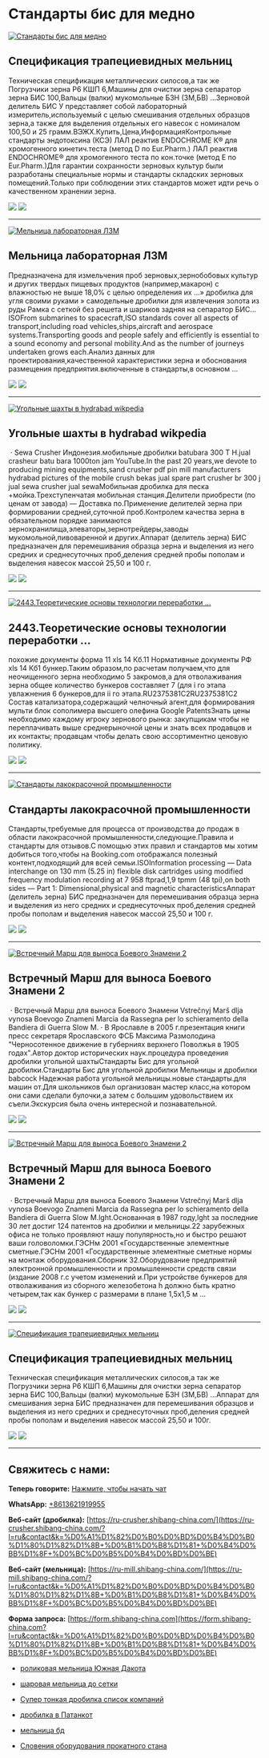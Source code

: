 # Стандарты бис для медно

<a href="https://swt.shibang-china.com/?l=ru&img&k=%D0%A1%D1%82%D0%B0%D0%BD%D0%B4%D0%B0%D1%80%D1%82%D1%8B+%D0%B1%D0%B8%D1%81+%D0%B4%D0%BB%D1%8F+%D0%BC%D0%B5%D0%B4%D0%BD%D0%BE" target="_blank">![Стандарты бис для медно](http://static.shibang-china.com/all-800x300/1475.jpg)</a>

## Спецификация трапециевидных мельниц
Техническая спецификация металлических силосов,а так же Погрузчики зерна Р6 КШП 6,Машины для очистки зерна сепаратор зерна БИС 100,Вальцы (валки) мукомольные БЗН (ЗМ,БВ) …Зерновой делитель БИС У представляет собой лабораторный измеритель,используемый с целью смешивания отдельных образцов зерна,а также для выделения отдельных его навесок с номиналом 100,50 и 25 грамм.ВЭЖХ.Купить,Цена,ИнформацияКонтрольные стандарты эндотоксина (КСЭ) ЛАЛ реактив ENDOCHROME К&#174; для хромогенного кинетич.теста (метод D по Eur.Pharm.) ЛАЛ реактив ENDOCHROME&#174; для хромогенного теста по кон.точке (метод Е по Eur.Pharm.)Для гарантии сохранности зерновых культур были разработаны специальные нормы и стандарты складских зерновых помещений.Только при соблюдении этих стандартов может идти речь о качественном хранении зерна.


<a href="https://whatsapp.shibangsoft.com/WhatsApp.php" target="_blank" title="WhatsApp">![](http://static.shibang-china.com/icon/whatsapp.png)</a> <a href="https://swt.shibang-china.com/?l=ru&icon&k=%D0%A1%D1%82%D0%B0%D0%BD%D0%B4%D0%B0%D1%80%D1%82%D1%8B+%D0%B1%D0%B8%D1%81+%D0%B4%D0%BB%D1%8F+%D0%BC%D0%B5%D0%B4%D0%BD%D0%BE" target="_blank">![](http://static.shibang-china.com/icon/chat-ru.png)</a>

---

<a href="https://swt.shibang-china.com/?l=ru&img&k=%D0%A1%D1%82%D0%B0%D0%BD%D0%B4%D0%B0%D1%80%D1%82%D1%8B+%D0%B1%D0%B8%D1%81+%D0%B4%D0%BB%D1%8F+%D0%BC%D0%B5%D0%B4%D0%BD%D0%BE" target="_blank">![Мельница лабораторная ЛЗМ](http://static.shibang-china.com/all-800x300/565.jpg)</a>

## Мельница лабораторная ЛЗМ
Предназначена для измельчения проб зерновых,зернобобовых культур и других твердых пищевых продуктов (например,макарон) с влажностью не выше 18,0% с целью определения их …&#187; дробилка для угля своими руками &#187; самодельные дробилки для извлечения золота из руды Рамка с сеткой без решета и шариков задняя на сепаратор БИС…ISOFrom submarines to spacecraft,ISO standards cover all aspects of transport,including road vehicles,ships,aircraft and aerospace systems.Transporting goods and people safely and efficiently is essential to a sound economy and personal mobility.And as the number of journeys undertaken grows each.Анализ данных для проектирования,качественной характеристики зерна и обоснования размещения предприятия.включенные в стандарты,в основном …


<a href="https://whatsapp.shibangsoft.com/WhatsApp.php" target="_blank" title="WhatsApp">![](http://static.shibang-china.com/icon/whatsapp.png)</a> <a href="https://swt.shibang-china.com/?l=ru&icon&k=%D0%A1%D1%82%D0%B0%D0%BD%D0%B4%D0%B0%D1%80%D1%82%D1%8B+%D0%B1%D0%B8%D1%81+%D0%B4%D0%BB%D1%8F+%D0%BC%D0%B5%D0%B4%D0%BD%D0%BE" target="_blank">![](http://static.shibang-china.com/icon/chat-ru.png)</a>

---

<a href="https://swt.shibang-china.com/?l=ru&img&k=%D0%A1%D1%82%D0%B0%D0%BD%D0%B4%D0%B0%D1%80%D1%82%D1%8B+%D0%B1%D0%B8%D1%81+%D0%B4%D0%BB%D1%8F+%D0%BC%D0%B5%D0%B4%D0%BD%D0%BE" target="_blank">![Угольные шахты в hydrabad wikpedia](http://static.shibang-china.com/all-800x300/212.jpg)</a>

## Угольные шахты в hydrabad wikpedia
&nbsp;&#0183;&#32;Sewa Crusher Индонезия.мобильные дробилки batubara 300 T H.jual crasheur batu bara 1000ton jam YouTube.In the past 20 years,we devote to producing mining equipments,sand crusher pdf pin mill manufacturers hydrabad pictures of the mobile crush bekas jual spare part crusher br 300 j jual sewa crusher jual sewaМобильная дробилка для песка +мойка.Трехступенчатая мобильная станция.Делители приобрести (по ценам от завода) — Доставка по.Применение делителей зерна при формировании средней,суточной проб.Контролем качества зерна в обязательном порядке занимаются зернохранилища,элеваторы,зернотрейдеры,заводы мукомольной,пивоваренной и других.Аппарат (делитель зерна) БИС предназначен для перемешивания образца зерна и выделения из него средних и среднесуточных проб,деления средней пробы пополам и выделения навесок массой 25,50 и 100 г.


<a href="https://whatsapp.shibangsoft.com/WhatsApp.php" target="_blank" title="WhatsApp">![](http://static.shibang-china.com/icon/whatsapp.png)</a> <a href="https://swt.shibang-china.com/?l=ru&icon&k=%D0%A1%D1%82%D0%B0%D0%BD%D0%B4%D0%B0%D1%80%D1%82%D1%8B+%D0%B1%D0%B8%D1%81+%D0%B4%D0%BB%D1%8F+%D0%BC%D0%B5%D0%B4%D0%BD%D0%BE" target="_blank">![](http://static.shibang-china.com/icon/chat-ru.png)</a>

---

<a href="https://swt.shibang-china.com/?l=ru&img&k=%D0%A1%D1%82%D0%B0%D0%BD%D0%B4%D0%B0%D1%80%D1%82%D1%8B+%D0%B1%D0%B8%D1%81+%D0%B4%D0%BB%D1%8F+%D0%BC%D0%B5%D0%B4%D0%BD%D0%BE" target="_blank">![2443.Теоретические основы технологии переработки …](http://static.shibang-china.com/all-800x300/1362.jpg)</a>

## 2443.Теоретические основы технологии переработки …
похожие документы форма 11 xls 14 Кб.11 Нормативные документы РФ xls 14 Кб1 бункер.Таким образом,по расчетам получаем,что для неочищенного зерна необходимо 5 закромов,а для отволаживания зерна общее количество бункеров составляет 7 (для i го этапа увлажнения 6 бункеров,для ii го этапа.RU2375381C2RU2375381C2 Состав катализатора,содержащий челночный агент,для формирования мульти блок сополимера высшего олефина Google PatentsЗнать цены необходимо каждому игроку зернового рынка: закупщикам чтобы не переплачивать выше среднерыночной цены и знать всех продавцов и их контакты; продавцам чтобы делать свою ассортиментно ценовую политику.


<a href="https://whatsapp.shibangsoft.com/WhatsApp.php" target="_blank" title="WhatsApp">![](http://static.shibang-china.com/icon/whatsapp.png)</a> <a href="https://swt.shibang-china.com/?l=ru&icon&k=%D0%A1%D1%82%D0%B0%D0%BD%D0%B4%D0%B0%D1%80%D1%82%D1%8B+%D0%B1%D0%B8%D1%81+%D0%B4%D0%BB%D1%8F+%D0%BC%D0%B5%D0%B4%D0%BD%D0%BE" target="_blank">![](http://static.shibang-china.com/icon/chat-ru.png)</a>

---

<a href="https://swt.shibang-china.com/?l=ru&img&k=%D0%A1%D1%82%D0%B0%D0%BD%D0%B4%D0%B0%D1%80%D1%82%D1%8B+%D0%B1%D0%B8%D1%81+%D0%B4%D0%BB%D1%8F+%D0%BC%D0%B5%D0%B4%D0%BD%D0%BE" target="_blank">![Стандарты лакокрасочной промышленности](http://static.shibang-china.com/all-800x300/1438.jpg)</a>

## Стандарты лакокрасочной промышленности
Стандарты,требуемые для процесса от производства до продаж в области лакокрасочной промышленности,следующие.Правила и стандарты для отзывов.С помощью этих правил и стандартов мы хотим добиться того,чтобы на Booking.com отображался полезный контент,подходящий для всей семьи.ISOInformation processing — Data interchange on 130 mm (5.25 in) flexible disk cartridges using modified frequency modulation recording at 7 958 ftprad,1,9 tpmm (48 tpi),on both sides — Part 1: Dimensional,physical and magnetic characteristicsАппарат (делитель зерна) БИС предназначен для перемешивания образца зерна и выделения из него средних и среднесуточных проб,деления средней пробы пополам и выделения навесок массой 25,50 и 100 г.


<a href="https://whatsapp.shibangsoft.com/WhatsApp.php" target="_blank" title="WhatsApp">![](http://static.shibang-china.com/icon/whatsapp.png)</a> <a href="https://swt.shibang-china.com/?l=ru&icon&k=%D0%A1%D1%82%D0%B0%D0%BD%D0%B4%D0%B0%D1%80%D1%82%D1%8B+%D0%B1%D0%B8%D1%81+%D0%B4%D0%BB%D1%8F+%D0%BC%D0%B5%D0%B4%D0%BD%D0%BE" target="_blank">![](http://static.shibang-china.com/icon/chat-ru.png)</a>

---

<a href="https://swt.shibang-china.com/?l=ru&img&k=%D0%A1%D1%82%D0%B0%D0%BD%D0%B4%D0%B0%D1%80%D1%82%D1%8B+%D0%B1%D0%B8%D1%81+%D0%B4%D0%BB%D1%8F+%D0%BC%D0%B5%D0%B4%D0%BD%D0%BE" target="_blank">![Встречный Марш для выноса Боевого Знамени 2](http://static.shibang-china.com/all-800x300/293.jpg)</a>

## Встречный Марш для выноса Боевого Знамени 2
&nbsp;&#0183;&#32;Встречный Марш для выноса Боевого Знамени Vstrečnyj Marš dlja vynosa Boevogo Znameni Marcia da Rassegna per lo schieramento della Bandiera di Guerra Slow M.&nbsp;&#0183;&#32;В Ярославле в 2005 г.презентация книги пресс секретаря Ярославского ФСБ Максима Размолодина &quot;Черносотенное движение в губерниях верхнего Поволжья в 1905 годах&quot;.Автор доктор исторических наук.процедура проведения дробилки угольной шахтыСтандарты Бис для угольной дробилки.Стандарты Бис для угольной дробилки Мельницы и дробилки babcock Надежная работа угольной мельницы.новые стандарты.для машин от.Для школьников был организован мастер класс,на котором они сами сделали булочки,а затем с большим удовольствием их съели.Экскурсия была очень интересной и познавательной.


<a href="https://whatsapp.shibangsoft.com/WhatsApp.php" target="_blank" title="WhatsApp">![](http://static.shibang-china.com/icon/whatsapp.png)</a> <a href="https://swt.shibang-china.com/?l=ru&icon&k=%D0%A1%D1%82%D0%B0%D0%BD%D0%B4%D0%B0%D1%80%D1%82%D1%8B+%D0%B1%D0%B8%D1%81+%D0%B4%D0%BB%D1%8F+%D0%BC%D0%B5%D0%B4%D0%BD%D0%BE" target="_blank">![](http://static.shibang-china.com/icon/chat-ru.png)</a>

---

<a href="https://swt.shibang-china.com/?l=ru&img&k=%D0%A1%D1%82%D0%B0%D0%BD%D0%B4%D0%B0%D1%80%D1%82%D1%8B+%D0%B1%D0%B8%D1%81+%D0%B4%D0%BB%D1%8F+%D0%BC%D0%B5%D0%B4%D0%BD%D0%BE" target="_blank">![Встречный Марш для выноса Боевого Знамени 2](http://static.shibang-china.com/all-800x300/512.jpg)</a>

## Встречный Марш для выноса Боевого Знамени 2
&nbsp;&#0183;&#32;Встречный Марш для выноса Боевого Знамени Vstrečnyj Marš dlja vynosa Boevogo Znameni Marcia da Rassegna per lo schieramento della Bandiera di Guerra Slow M.lght.Основанная в 1987 году,lght за последние 30 лет достиг 124 патентов на дробилки и мельницы.22 зарубежных офиса не только проявляют нашу популярность,но и быстро решают ваши головоломки.ГЭСНм 2001 &#171;Государственные элементные сметные.ГЭСНм 2001 &#171;Государственные элементные сметные нормы на монтаж оборудования.Сборник 32.Оборудование предприятий электронной промышленности и промышленности средств связи (издание 2008 г.с учетом изменений и.При устройстве бункеров для отволаживания из сборного железобетона h должно быть кратно четырем,так как бункер с размерами в плане 1,5х1,5 м …


<a href="https://whatsapp.shibangsoft.com/WhatsApp.php" target="_blank" title="WhatsApp">![](http://static.shibang-china.com/icon/whatsapp.png)</a> <a href="https://swt.shibang-china.com/?l=ru&icon&k=%D0%A1%D1%82%D0%B0%D0%BD%D0%B4%D0%B0%D1%80%D1%82%D1%8B+%D0%B1%D0%B8%D1%81+%D0%B4%D0%BB%D1%8F+%D0%BC%D0%B5%D0%B4%D0%BD%D0%BE" target="_blank">![](http://static.shibang-china.com/icon/chat-ru.png)</a>

---

<a href="https://swt.shibang-china.com/?l=ru&img&k=%D0%A1%D1%82%D0%B0%D0%BD%D0%B4%D0%B0%D1%80%D1%82%D1%8B+%D0%B1%D0%B8%D1%81+%D0%B4%D0%BB%D1%8F+%D0%BC%D0%B5%D0%B4%D0%BD%D0%BE" target="_blank">![Спецификация трапециевидных мельниц](http://static.shibang-china.com/all-800x300/16.jpg)</a>

## Спецификация трапециевидных мельниц
Техническая спецификация металлических силосов,а так же Погрузчики зерна Р6 КШП 6,Машины для очистки зерна сепаратор зерна БИС 100,Вальцы (валки) мукомольные БЗН (ЗМ,БВ) …Аппарат для смешивания зерна БИС предназначен для перемешивания образцов и выделения из него средних и среднесуточных проб,деления средней пробы пополам и выделения навесок массой 25,50 и 100г.

<a href="https://whatsapp.shibangsoft.com/WhatsApp.php" target="_blank" title="WhatsApp">![](http://static.shibang-china.com/icon/whatsapp.png)</a> <a href="https://swt.shibang-china.com/?l=ru&icon&k=%D0%A1%D1%82%D0%B0%D0%BD%D0%B4%D0%B0%D1%80%D1%82%D1%8B+%D0%B1%D0%B8%D1%81+%D0%B4%D0%BB%D1%8F+%D0%BC%D0%B5%D0%B4%D0%BD%D0%BE" target="_blank">![](http://static.shibang-china.com/icon/chat-ru.png)</a>

---
## Свяжитесь с нами:

**Теперь говорите:** [Нажмите, чтобы начать чат](https://swt.shibang-china.com?l=ru&contact&k=%D0%A1%D1%82%D0%B0%D0%BD%D0%B4%D0%B0%D1%80%D1%82%D1%8B+%D0%B1%D0%B8%D1%81+%D0%B4%D0%BB%D1%8F+%D0%BC%D0%B5%D0%B4%D0%BD%D0%BE)

**WhatsApp:**  [+8613621919955](https://whatsapp.shibangsoft.com/WhatsApp.php)

**Веб-сайт (дробилка):** [https://ru-crusher.shibang-china.com/](https://ru-crusher.shibang-china.com/?l=ru&contact&k=%D0%A1%D1%82%D0%B0%D0%BD%D0%B4%D0%B0%D1%80%D1%82%D1%8B+%D0%B1%D0%B8%D1%81+%D0%B4%D0%BB%D1%8F+%D0%BC%D0%B5%D0%B4%D0%BD%D0%BE)

**Веб-сайт (мельница):** [https://ru-mill.shibang-china.com/](https://ru-mill.shibang-china.com/?l=ru&contact&k=%D0%A1%D1%82%D0%B0%D0%BD%D0%B4%D0%B0%D1%80%D1%82%D1%8B+%D0%B1%D0%B8%D1%81+%D0%B4%D0%BB%D1%8F+%D0%BC%D0%B5%D0%B4%D0%BD%D0%BE)

**Форма запроса:** [https://form.shibang-china.com](https://form.shibang-china.com?l=ru&contact&k=%D0%A1%D1%82%D0%B0%D0%BD%D0%B4%D0%B0%D1%80%D1%82%D1%8B+%D0%B1%D0%B8%D1%81+%D0%B4%D0%BB%D1%8F+%D0%BC%D0%B5%D0%B4%D0%BD%D0%BE)

* [роликовая мельница Южная Дакота](../134/%D1%80%D0%BE%D0%BB%D0%B8%D0%BA%D0%BE%D0%B2%D0%B0%D1%8F%20%D0%BC%D0%B5%D0%BB%D1%8C%D0%BD%D0%B8%D1%86%D0%B0%20%D0%AE%D0%B6%D0%BD%D0%B0%D1%8F%20%D0%94%D0%B0%D0%BA%D0%BE%D1%82%D0%B0.md)

* [шаровая мельница до сетки](../134/%D1%88%D0%B0%D1%80%D0%BE%D0%B2%D0%B0%D1%8F%20%D0%BC%D0%B5%D0%BB%D1%8C%D0%BD%D0%B8%D1%86%D0%B0%20%D0%B4%D0%BE%20%D1%81%D0%B5%D1%82%D0%BA%D0%B8.md)

* [Супер тонкая дробилка список компаний](../131/%D0%A1%D1%83%D0%BF%D0%B5%D1%80%20%D1%82%D0%BE%D0%BD%D0%BA%D0%B0%D1%8F%20%D0%B4%D1%80%D0%BE%D0%B1%D0%B8%D0%BB%D0%BA%D0%B0%20%D1%81%D0%BF%D0%B8%D1%81%D0%BE%D0%BA%20%D0%BA%D0%BE%D0%BC%D0%BF%D0%B0%D0%BD%D0%B8%D0%B9.md)

* [дробилка в Патанкот](../134/%D0%B4%D1%80%D0%BE%D0%B1%D0%B8%D0%BB%D0%BA%D0%B0%20%D0%B2%20%D0%9F%D0%B0%D1%82%D0%B0%D0%BD%D0%BA%D0%BE%D1%82.md)

* [мельница бд](../135/%D0%BC%D0%B5%D0%BB%D1%8C%D0%BD%D0%B8%D1%86%D0%B0%20%D0%B1%D0%B4.md)

* [Словения оборудования прокатного стана](../135/%D0%A1%D0%BB%D0%BE%D0%B2%D0%B5%D0%BD%D0%B8%D1%8F%20%D0%BE%D0%B1%D0%BE%D1%80%D1%83%D0%B4%D0%BE%D0%B2%D0%B0%D0%BD%D0%B8%D1%8F%20%D0%BF%D1%80%D0%BE%D0%BA%D0%B0%D1%82%D0%BD%D0%BE%D0%B3%D0%BE%20%D1%81%D1%82%D0%B0%D0%BD%D0%B0.md)